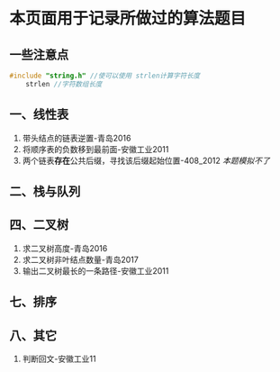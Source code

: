 # 本页面用于记录所做过的算法题目

## 一些注意点
```cpp
#include "string.h" //使可以使用 strlen计算字符长度
    strlen //字符数组长度
```

## 一、线性表
1. 带头结点的链表逆置-青岛2016
2. 将顺序表的负数移到最前面-安徽工业2011
3. 两个链表**存在**公共后缀，寻找该后缀起始位置-408_2012 *本题模拟不了*

## 二、栈与队列
## 四、二叉树
1. 求二叉树高度-青岛2016
2. 求二叉树非叶结点数量-青岛2017
3. 输出二叉树最长的一条路径-安徽工业2011

## 七、排序

## 八、其它
1. 判断回文-安徽工业11